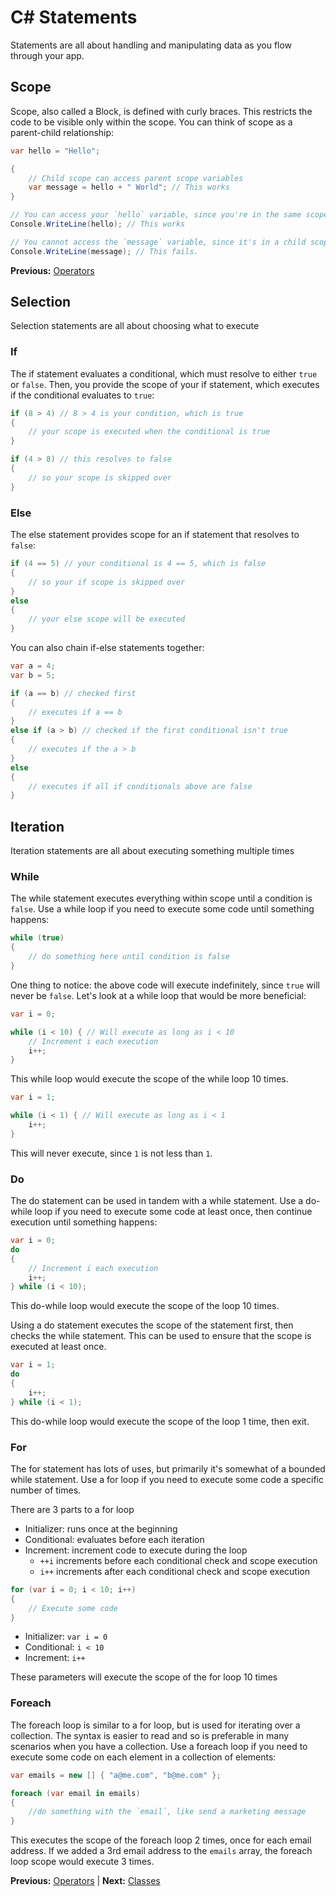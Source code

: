 # C# Statements

Statements are all about handling and manipulating data as you flow through your app.

## Scope

Scope, also called a Block, is defined with curly braces. This restricts the code to be visible only within the scope. You can think of scope as a parent-child relationship:

```cs
var hello = "Hello";

{
    // Child scope can access parent scope variables
    var message = hello + " World"; // This works
}

// You can access your `hello` variable, since you're in the same scope
Console.WriteLine(hello); // This works

// You cannot access the `message` variable, since it's in a child scope
Console.WriteLine(message); // This fails.
```

**Previous:** [Operators](operators.markdown)

## Selection

Selection statements are all about choosing what to execute

### If

The if statement evaluates a conditional, which must resolve to either `true` or `false`. Then, you provide the scope of your if statement, which executes if the conditional evaluates to `true`:

```cs
if (8 > 4) // 8 > 4 is your condition, which is true
{
    // your scope is executed when the conditional is true
}

if (4 > 8) // this resolves to false
{
    // so your scope is skipped over
}
```

### Else

The else statement provides scope for an if statement that resolves to `false`:

```cs
if (4 == 5) // your conditional is 4 == 5, which is false
{
    // so your if scope is skipped over
}
else
{
    // your else scope will be executed
}
```

You can also chain if-else statements together:

```cs
var a = 4;
var b = 5;

if (a == b) // checked first
{
    // executes if a == b
}
else if (a > b) // checked if the first conditional isn't true
{
    // executes if the a > b
}
else
{
    // executes if all if conditionals above are false
}
```

## Iteration

Iteration statements are all about executing something multiple times

### While

The while statement executes everything within scope until a condition is `false`. Use a while loop if you need to execute some code until something happens:

```cs
while (true)
{
    // do something here until condition is false
}
```

One thing to notice: the above code will execute indefinitely, since `true` will never be `false`. Let's look at a while loop that would be more beneficial:

```cs
var i = 0;

while (i < 10) { // Will execute as long as i < 10
    // Increment i each execution
    i++;
}
```

This while loop would execute the scope of the while loop 10 times.

```cs
var i = 1;

while (i < 1) { // Will execute as long as i < 1
    i++;
}
```

This will never execute, since `1` is not less than `1`.

### Do

The do statement can be used in tandem with a while statement. Use a do-while loop if you need to execute some code at least once, then continue execution until something happens:

```cs
var i = 0;
do
{
    // Increment i each execution
    i++;
} while (i < 10);
```

This do-while loop would execute the scope of the loop 10 times.

Using a do statement executes the scope of the statement first, then checks the while statement. This can be used to ensure that the scope is executed at least once.

```cs
var i = 1;
do
{
    i++;
} while (i < 1);
```

This do-while loop would execute the scope of the loop 1 time, then exit.

### For

The for statement has lots of uses, but primarily it's somewhat of a bounded while statement. Use a for loop if you need to execute some code a specific number of times.

There are 3 parts to a for loop

* Initializer: runs once at the beginning
* Conditional: evaluates before each iteration
* Increment: increment code to execute during the loop
  * `++i` increments before each conditional check and scope execution
  * `i++` increments after each conditional check and scope execution

```cs
for (var i = 0; i < 10; i++)
{
    // Execute some code
}
```

* Initializer: `var i = 0`
* Conditional: `i < 10`
* Increment: `i++`

These parameters will execute the scope of the for loop 10 times

### Foreach

The foreach loop is similar to a for loop, but is used for iterating over a collection. The syntax is easier to read and so is preferable in many scenarios when you have a collection. Use a foreach loop if you need to execute some code on each element in a collection of elements:

```cs
var emails = new [] { "a@me.com", "b@me.com" };

foreach (var email in emails)
{
    //do something with the `email`, like send a marketing message
}
```

This executes the scope of the foreach loop 2 times, once for each email address. If we added a 3rd email address to the `emails` array, the foreach loop scope would execute 3 times.

**Previous:** [Operators](operators.markdown) |
**Next:** [Classes](classes.markdown)

